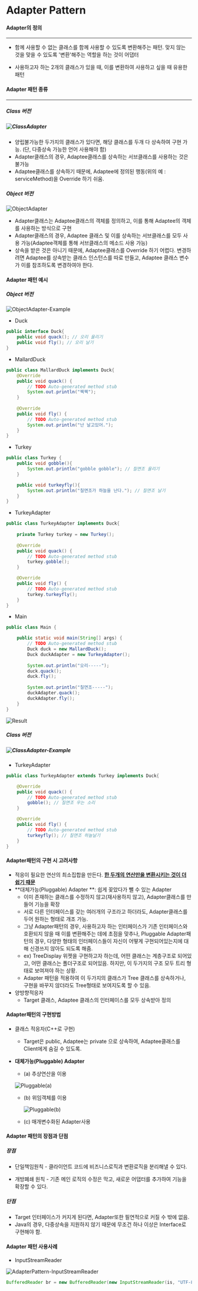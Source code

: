 # Adapter Pattern

#### Adapter의 정의

------

- 함께 사용할 수 없는 클래스를 함께 사용할 수 있도록 변환해주는 패턴. 맞지 않는 것을 맞을 수 있도록 '변환'해주는 역할을 하는 것이 어댑터

- 사용하고자 하는 2개의 클래스가 있을 때, 이를 변환하여 사용하고 싶을 때 유용한 패턴

#### Adapter 패턴 종류

------

##### Class 버전

##### ![ClassAdapter](../../resource/structural-patterns/ClassAdapter.png)

- 양립불가능한 두가지의 클래스가 있다면, 해당 클래스를 두개 다 상속하여 구현 가능. (단, 다중상속 가능한 언어 사용해야 함)
- Adapter클래스의 경우, Adaptee클래스를 상속하는 서브클래스를 사용하는 것은 불가능
- Adaptee클래스를 상속하기 때문에, Adaptee에 정의된 행동(위의 예 : serviceMethod)을 Override 하기 쉬움.

##### Object 버전

![ObjectAdapter](../../resource/structural-patterns/ObjectAdapter.png)

- Adapter클래스는 Adaptee클래스의 객체를 정의하고, 이를 통해 Adaptee의 객체를 사용하는 방식으로 구현
- Adapter클래스의 경우, Adaptee 클래스 및 이를 상속하는 서브클래스를 모두 사용 가능(Adaptee객체를 통해 서브클래스의 메소드 사용 가능)
- 상속을 받은 것은 아니기 때문에, Adaptee클래스를 Override 하기 어렵다. 변경하려면 Adaptee를 상속받는 클래스 인스턴스를 따로 만들고, Adaptee 클래스 변수가 이를 참조하도록 변경하여야 한다.

#### Adapter 패턴 예시

##### Object 버전

![ObjectAdapter-Example](../../resource/structural-patterns/ObjectAdapter-Example.png)

* Duck

```java
public interface Duck{
	public void quack(); // 오리 울리기
	public void fly(); // 오리 날기
}
```

* MallardDuck

```java
public class MallardDuck implements Duck{
	@Override
	public void quack() {
		// TODO Auto-generated method stub
		System.out.println("꿱꿱");
	}
  
	@Override
	public void fly() {
		// TODO Auto-generated method stub
		System.out.println("난 날고있어.");
	}
}
```

* Turkey

```java
public class Turkey {
	public void gobble(){
		System.out.println("gobble gobble"); // 칠면조 울리기
	}

	public void turkeyfly(){
		System.out.println("칠면조가 하늘을 난다."); // 칠면조 날기
	}
}
```

* TurkeyAdapter

```java
public class TurkeyAdapter implements Duck{
	
	private Turkey turkey = new Turkey();
	
	@Override
	public void quack() {
		// TODO Auto-generated method stub
		turkey.gobble();
	}

	@Override
	public void fly() {
		// TODO Auto-generated method stub
		turkey.turkeyfly();
	}
}
```

* Main

```java
public class Main {

	public static void main(String[] args) {
		// TODO Auto-generated method stub
		Duck duck = new MallardDuck();
		Duck duckAdapter = new TurkeyAdapter();
    
		System.out.println("오리-----");
		duck.quack();
		duck.fly();
		
		System.out.println("칠면조-----");
		duckAdapter.quack();
		duckAdapter.fly();
	}
}
```

![Result](../../resource/structural-patterns/Result.png)

##### Class 버전

##### ![ClassAdapter-Example](../../resource/structural-patterns/ClassAdapter-Example.png)

* TurkeyAdapter

```java
public class TurkeyAdapter extends Turkey implements Duck{

	@Override
	public void quack() {
		// TODO Auto-generated method stub
		gobble(); // 칠면조 우는 소리
	}

	@Override
	public void fly() {
		// TODO Auto-generated method stub
		turkeyfly(); // 칠면조 하늘날기
	}
}
```

#### Adapter패턴의 구현 시 고려사항

* 적응이 필요한 연산의 최소집합을 만든다. <u>**한 두개의 연산만을 변환시키는 것이 더 쉽기 때문**</u>
* **대체가능(Pluggable) Adapter **: 쉽게 꽂았다가 뺄 수 있는 Adapter
  * 이미 존재하는 클래스를 수정하지 않고(재사용하지 않고), Adapter클래스를 만들어 기능을 확장
  * 서로 다른 인터페이스를 갖는 여러개의 구조라고 하더라도, Adapter클래스를 두어 원하는 형태로 개조 가능.
  * 그냥 Adapter패턴의 경우, 사용하고자 하는 인터페이스가 기존 인터페이스와 호환되지 않을 때 이를 변환해주는 데에 초점을 맞추나, Pluggable Adapter패턴의 경우, 다양한 형태의 인터페이스들이 자신이 어떻게 구현되어있는지에 대해 신경쓰지 않아도 되도록 해줌.
  * ex) TreeDisplay 위젯을 구현하고자 하는데, 어떤 클래스는 계층구조로 되어있고, 어떤 클래스는 폴더구조로 되어있음. 하지만, 이 두가지의 구조 모두 트리 형태로 보여져야 하는 상황.
  * Adapter 패턴을 적용하여 이 두가지의 클래스가 Tree 클래스를 상속하거나, 구현을 바꾸지 않더라도 Tree형태로 보여지도록 할 수 있음.
* 양방향적응자
  * Target 클래스, Adaptee 클래스의 인터페이스를 모두 상속받아 정의

#### Adapter패턴의 구현방법

* 클래스 적응자(C++로 구현)

  * Target은 public, Adaptee는 private 으로 상속하여, Adaptee클래스를 Client에게 숨길 수 있도록.

* **대체가능(Pluggable) Adapter**

  * (a) 추상연산을 이용

  ![Pluggable(a)](../../resource/structural-patterns/Pluggable(a).png)

  

  * (b) 위임객체를 이용

    ![Pluggable(b)](../../resource/structural-patterns/Pluggable(b).png)

  * (c) 매개변수화된 Adapter사용

#### Adapter 패턴의 장점과 단점

##### 장점

* 단일책임원칙 - 클라이언트 코드에 비즈니스로직과 변환로직을 분리해낼 수 있다.

* 개방폐쇄 원칙 - 기존 메인 로직의 수정은 막고, 새로운 어댑터를 추가하여 기능을 확장할 수 있다.

##### 단점

* Target 인터페이스가 커지게 된다면, Adapter또한 필연적으로 커질 수 밖에 없음.
* Java의 경우, 다중상속을 지원하지 않기 때문에 무조건 하나 이상은 Interface로 구현해야 함.


#### Adapter 패턴 사용사례

* InputStreamReader

![AdapterPattern-InputStreamReader](../../resource/structural-patterns/AdapterPattern-InputStreamReader.png)

```java
BufferedReader br = new BufferedReader(new InputStreamReader(is, "UTF-8"));
```

